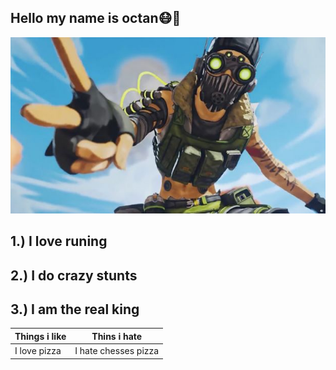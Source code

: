 ## Hello my name is octan:mask::metal:
![](frustrating-apex-legends-glitch-makes-octane-jump-endlessly.jpg)
## 1.) I love runing
## 2.) I do crazy stunts
## 3.) I am the real king
Things i like | Thins i hate
------------ | -------------
I love pizza  | I hate chesses pizza
